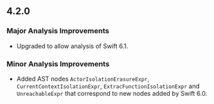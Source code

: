 ## 4.2.0

### Major Analysis Improvements

* Upgraded to allow analysis of Swift 6.1.

### Minor Analysis Improvements

* Added AST nodes `ActorIsolationErasureExpr`, `CurrentContextIsolationExpr`,
  `ExtracFunctionIsolationExpr` and `UnreachableExpr` that correspond to new nodes
  added by Swift 6.0.
